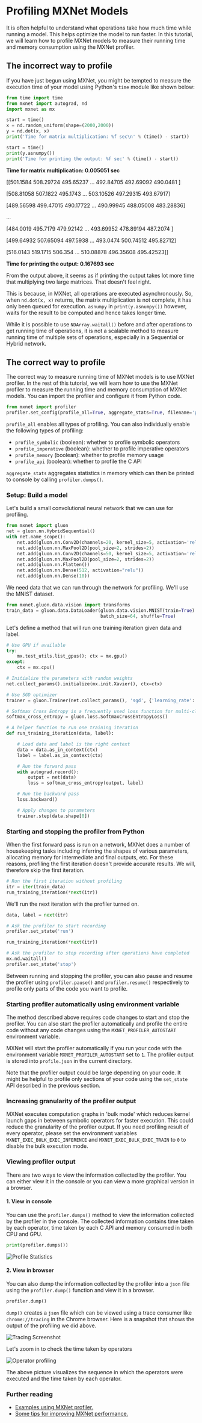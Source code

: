 # Profiling MXNet Models

It is often helpful to understand what operations take how much time while running a model. This helps optimize the model to run faster. In this tutorial, we will learn how to profile MXNet models to measure their running time and memory consumption using the MXNet profiler.

## The incorrect way to profile

If you have just begun using MXNet, you might be tempted to measure the execution time of your model using Python's `time` module like shown below:

```python
from time import time
from mxnet import autograd, nd
import mxnet as mx

start = time()
x = nd.random_uniform(shape=(2000,2000))
y = nd.dot(x, x)
print('Time for matrix multiplication: %f sec\n' % (time() - start))

start = time()
print(y.asnumpy())
print('Time for printing the output: %f sec' % (time() - start))
```


**Time for matrix multiplication: 0.005051 sec**<!--notebook-skip-line-->

[[501.1584  508.29724 495.65237 ... 492.84705 492.69092 490.0481 ]<!--notebook-skip-line-->

 [508.81058 507.1822  495.1743  ... 503.10526 497.29315 493.67917]<!--notebook-skip-line-->

 [489.56598 499.47015 490.17722 ... 490.99945 488.05008 483.28836]<!--notebook-skip-line-->

 ...<!--notebook-skip-line-->

 [484.0019  495.7179  479.92142 ... 493.69952 478.89194 487.2074 ]<!--notebook-skip-line-->

 [499.64932 507.65094 497.5938  ... 493.0474  500.74512 495.82712]<!--notebook-skip-line-->

 [516.0143  519.1715  506.354   ... 510.08878 496.35608 495.42523]]<!--notebook-skip-line-->

**Time for printing the output: 0.167693 sec**<!--notebook-skip-line-->


From the output above, it seems as if printing the output takes lot more time that multiplying two large matrices. That doesn't feel right.

This is because, in MXNet, all operations are executed asynchronously. So, when `nd.dot(x, x)` returns, the matrix multiplication is not complete, it has only been queued for execution. `asnumpy` in `print(y.asnumpy())` however, waits for the result to be computed and hence takes longer time.

While it is possible to use `NDArray.waitall()` before and after operations to get running time of operations, it is not a scalable method to measure running time of multiple sets of operations, especially in a Sequential or Hybrid network.

## The correct way to profile

The correct way to measure running time of MXNet models is to use MXNet profiler. In the rest of this tutorial, we will learn how to use the MXNet profiler to measure the running time and memory consumption of MXNet models. You can import the profiler and configure it from Python code.

```python
from mxnet import profiler
profiler.set_config(profile_all=True, aggregate_stats=True, filename='profile_output.json')
```

`profile_all` enables all types of profiling. You can also individually enable the following types of profiling:

- `profile_symbolic` (boolean): whether to profile symbolic operators
- `profile_imperative` (boolean): whether to profile imperative operators
- `profile_memory` (boolean): whether to profile memory usage
- `profile_api` (boolean): whether to profile the C API

`aggregate_stats` aggregates statistics in memory which can then be printed to console by calling `profiler.dumps()`.

### Setup: Build a model

Let's build a small convolutional neural network that we can use for profiling.

```python
from mxnet import gluon
net = gluon.nn.HybridSequential()
with net.name_scope():
    net.add(gluon.nn.Conv2D(channels=20, kernel_size=5, activation='relu'))
    net.add(gluon.nn.MaxPool2D(pool_size=2, strides=2))
    net.add(gluon.nn.Conv2D(channels=50, kernel_size=5, activation='relu'))
    net.add(gluon.nn.MaxPool2D(pool_size=2, strides=2))
    net.add(gluon.nn.Flatten())
    net.add(gluon.nn.Dense(512, activation="relu"))
    net.add(gluon.nn.Dense(10))
```

We need data that we can run through the network for profiling. We'll use the MNIST dataset.

```python
from mxnet.gluon.data.vision import transforms
train_data = gluon.data.DataLoader(gluon.data.vision.MNIST(train=True).transform_first(transforms.ToTensor()),
                                   batch_size=64, shuffle=True)
```

Let's define a method that will run one training iteration given data and label.

```python
# Use GPU if available
try:
    mx.test_utils.list_gpus(); ctx = mx.gpu()
except:
    ctx = mx.cpu()

# Initialize the parameters with random weights
net.collect_params().initialize(mx.init.Xavier(), ctx=ctx)

# Use SGD optimizer
trainer = gluon.Trainer(net.collect_params(), 'sgd', {'learning_rate': .1})

# Softmax Cross Entropy is a frequently used loss function for multi-classs classification
softmax_cross_entropy = gluon.loss.SoftmaxCrossEntropyLoss()

# A helper function to run one training iteration
def run_training_iteration(data, label):

    # Load data and label is the right context
    data = data.as_in_context(ctx)
    label = label.as_in_context(ctx)

    # Run the forward pass
    with autograd.record():
        output = net(data)
        loss = softmax_cross_entropy(output, label)

    # Run the backward pass
    loss.backward()

    # Apply changes to parameters
    trainer.step(data.shape[0])
```

### Starting and stopping the profiler from Python

When the first forward pass is run on a network, MXNet does a number of housekeeping tasks including inferring the shapes of various parameters, allocating memory for intermediate and final outputs, etc. For these reasons, profiling the first iteration doesn't provide accurate results. We will, therefore skip the first iteration.

```python
# Run the first iteration without profiling
itr = iter(train_data)
run_training_iteration(*next(itr))
```

We'll run the next iteration with the profiler turned on.

```python
data, label = next(itr)

# Ask the profiler to start recording
profiler.set_state('run')

run_training_iteration(*next(itr))

# Ask the profiler to stop recording after operations have completed
mx.nd.waitall()
profiler.set_state('stop')
```

Between running and stopping the profiler, you can also pause and resume the profiler using `profiler.pause()` and `profiler.resume()` respectively to profile only parts of the code you want to profile.

### Starting profiler automatically using environment variable

The method described above requires code changes to start and stop the profiler. You can also start the profiler automatically and profile the entire code without any code changes using the `MXNET_PROFILER_AUTOSTART` environment variable.

MXNet will start the profiler automatically if you run your code with the environment variable `MXNET_PROFILER_AUTOSTART` set to `1`. The profiler output is stored into `profile.json` in the current directory.

Note that the profiler output could be large depending on your code. It might be helpful to profile only sections of your code using the `set_state` API described in the previous section.

### Increasing granularity of the profiler output

MXNet executes computation graphs in 'bulk mode' which reduces kernel launch gaps in between symbolic operators for faster execution. This could reduce the granularity of the profiler output. If you need profiling result of every operator, please set the environment variables `MXNET_EXEC_BULK_EXEC_INFERENCE` and `MXNET_EXEC_BULK_EXEC_TRAIN` to `0` to disable the bulk execution mode.

### Viewing profiler output

There are two ways to view the information collected by the profiler. You can either view it in the console or you can view a more graphical version in a browser.

#### 1. View in console

You can use the `profiler.dumps()` method to view the information collected by the profiler in the console. The collected information contains time taken by each operator, time taken by each C API and memory consumed in both CPU and GPU.

```python
print(profiler.dumps())
```

![Profile Statistics](https://raw.githubusercontent.com/dmlc/web-data/master/mxnet/tutorials/python/profiler/profile_stats.png)<!--notebook-skip-line-->

#### 2. View in browser

You can also dump the information collected by the profiler into a `json` file using the `profiler.dump()` function and view it in a browser.

```python
profiler.dump()
```

`dump()` creates a `json` file which can be viewed using a trace consumer like `chrome://tracing` in the Chrome browser. Here is a snapshot that shows the output of the profiling we did above.

![Tracing Screenshot](https://raw.githubusercontent.com/dmlc/web-data/master/mxnet/tutorials/python/profiler/profiler_output_chrome.png)

Let's zoom in to check the time taken by operators

![Operator profiling](https://raw.githubusercontent.com/dmlc/web-data/master/mxnet/tutorials/python/profiler/profile_operators.png)

The above picture visualizes the sequence in which the operators were executed and the time taken by each operator.

### Further reading

- [Examples using MXNet profiler.](https://github.com/apache/incubator-mxnet/tree/master/example/profiler)
- [Some tips for improving MXNet performance.](https://mxnet.incubator.apache.org/faq/perf.html)
